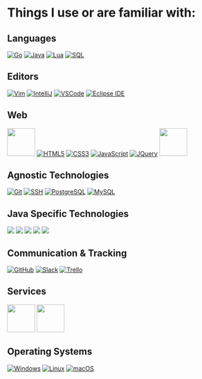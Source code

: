 # Things I use or are familiar with:

## Languages
<a href="https://golang.org/" target="none">![Go](https://medieval.software/img/tech/lang/golang.png)</a>
<a href="https://www.java.com/en/">![Java](https://medieval.software/img/tech/lang/java.png)</a>
<a href="https://www.lua.org/">![Lua](https://medieval.software/img/tech/lang/lua.png)</a>
<a href="https://www.w3schools.com/sql/">![SQL](https://user-images.githubusercontent.com/3468354/136399440-4ca4cf29-835e-4c46-b01c-3af55b7608f5.png)</a>

## Editors
<a href="https://www.vim.org/">![Vim](https://medieval.software/img/tech/tool/vim.png)</a>
<a href="https://www.jetbrains.com/idea/">![IntelliJ](https://medieval.software/img/tech/tool/intellij.png)</a>
<a href="https://code.visualstudio.com/">![VSCode](https://medieval.software/img/tech/tool/vscode.png)</a>
<a href="https://www.eclipse.org/ide/">![Eclipse IDE](https://user-images.githubusercontent.com/3468354/136399841-8889b8ad-43e3-4147-b603-201543971acd.png)</a>

## Web
<a href="https://angular.io/"><img src="https://user-images.githubusercontent.com/3468354/149840767-fec692c9-31a8-4b64-912d-f993d58f469e.png" style="height:64px"/></a>
<a href="https://www.w3schools.com/html/">![HTML5](https://medieval.software/img/tech/web/html5.png)</a>
<a href="https://www.w3schools.com/css/default.asp">![CSS3](https://medieval.software/img/tech/web/css3.png)</a>
<a href="https://en.wikipedia.org/wiki/JavaScript">![JavaScript](https://medieval.software/img/tech/web/js.png)</a>
<a href="https://jquery.com/">![JQuery](https://medieval.software/img/tech/web/jquery.png)</a>
<a href="https://getbootstrap.com/"><img src="https://user-images.githubusercontent.com/3468354/143285136-3b7219d6-9b18-40fa-83be-f43fbc89fc38.png" style="height:64px"/></a>

## Agnostic Technologies
<a href="https://git-scm.com/">![Git](https://medieval.software/img/tech/tool/git.png)</a>
<a href="https://en.wikipedia.org/wiki/Secure_Shell">![SSH](https://medieval.software/img/tech/tool/ssh.png)</a>
<a href="https://www.postgresql.org/">![PostgreSQL](https://medieval.software/img/tech/tool/postgresql.png)</a>
<a href="https://www.mysql.com/">![MySQL](https://user-images.githubusercontent.com/3468354/136400274-50e589ad-cada-4c86-8f6d-13c0d99a83b1.png)</a>

## Java Specific Technologies
<a href="http://tomcat.apache.org/"><img src="https://user-images.githubusercontent.com/3468354/144680890-71cae22c-4aa7-4186-b743-6ae27ad7fd04.png"/></a>
<a href="https://spring.io/projects/spring-framework"><img src="https://user-images.githubusercontent.com/3468354/144680846-f1118eac-c19c-478e-87b8-c2368a807385.png"/></a>
<a href="https://gradle.com/"><img src="https://user-images.githubusercontent.com/3468354/144680789-078bdcc8-2e6b-4fa4-9c43-8018c3aa7f72.png"/></a>
<a href="https://maven.apache.org/"><img src="https://user-images.githubusercontent.com/3468354/144680577-94bf66cf-feb5-45e6-9aae-bb1eefadde5d.png"/></a>
<a href="http://hibernate.org/"><img src="https://user-images.githubusercontent.com/3468354/144680724-5b226f05-1ec3-4c47-98ff-2bfb24fc8950.png"/></a>

## Communication & Tracking
<a href="https://github.com/">![GitHub](https://user-images.githubusercontent.com/3468354/136399091-48138568-c3a2-4ca2-b904-b66443274366.png)</a>
<a href="https://slack.com/">![Slack](https://medieval.software/img/tech/tool/slack.png)</a>
<a href="https://trello.com/">![Trello](https://medieval.software/img/tech/web/trello.png)</a>

## Services
<a href="https://www.hetzner.com/"><img src="https://user-images.githubusercontent.com/3468354/142232895-bf3542af-74bd-41e0-a373-3847e8a7c14a.png" style="height:64px"/></a>
<a href="https://aws.amazon.com/"><img src="https://user-images.githubusercontent.com/3468354/142232085-084bd8a2-447a-48c2-a1e5-cf1c396bf9c2.png" style="height:64px"/></a>

## Operating Systems
<a href="https://www.microsoft.com/en-us/windows">![Windows](https://user-images.githubusercontent.com/3468354/136398706-d97f065d-4b97-453f-9808-bfa6e87eae16.png)</a>
<a href="https://en.wikipedia.org/wiki/Linux">![Linux](https://medieval.software/img/tech/os/linux.png)</a>
<a href="https://www.apple.com/macos">![macOS](https://user-images.githubusercontent.com/3468354/136398828-c003e78e-3a18-4eff-8f33-1bb7cb52b4cd.png)</a>

